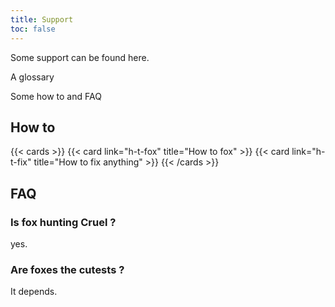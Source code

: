 ```yaml
---
title: Support
toc: false
---
```


Some support can be found here. 

A glossary

Some how to and FAQ

## How to

{{< cards >}}
  {{< card link="h-t-fox" title="How to fox" >}}
  {{< card link="h-t-fix" title="How to fix anything" >}}
{{< /cards >}}

## FAQ

### Is fox hunting Cruel ?  
yes.

### Are foxes the cutests ?  
It depends.
